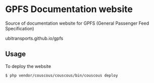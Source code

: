 # GPFS Documentation website

Source of documentation website for GPFS (General Passenger Feed Specification)

ubitransports.github.io/gpfs

## Usage

To deploy the website

    $ php vendor/couscous/couscous/bin/couscous deploy

